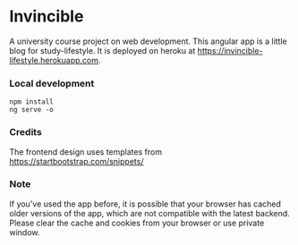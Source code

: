 # Invincible
A university course project on web development. This angular app is a little blog for study-lifestyle. It is deployed on heroku at https://invincible-lifestyle.herokuapp.com.

### Local development
```
npm install
ng serve -o
```

### Credits
The frontend design uses templates from https://startbootstrap.com/snippets/

### Note
If you've used the app before, it is possible that your browser has cached older versions of the app, which are not compatible with the latest backend.
Please clear the cache and cookies from your browser or use private window.
